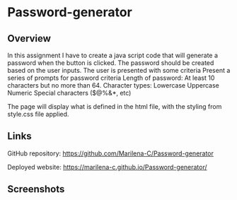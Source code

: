 # Password-generator

## Overview
In this assignment I have to create a java script code that will generate a password when the button is clicked.
The password should be created based on the user inputs.
The user is presented with some criteria
Present a series of prompts for password criteria
Length of password: 
    At least 10 characters but no more than 64.
Character types:
    Lowercase
    Uppercase
    Numeric
    Special characters ($@%&*, etc)

The page will display what is defined in the html file, with the styling from style.css file applied.

## Links
GitHub repository: https://github.com/Marilena-C/Password-generator

Deployed website: https://marilena-c.github.io/Password-generator/

## Screenshots
